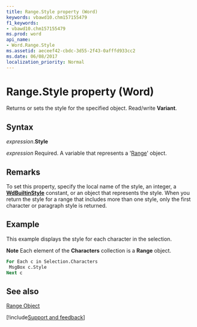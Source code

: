```yaml
---
title: Range.Style property (Word)
keywords: vbawd10.chm157155479
f1_keywords:
- vbawd10.chm157155479
ms.prod: word
api_name:
- Word.Range.Style
ms.assetid: aeceef42-cbdc-3d55-2f43-0afffd933cc2
ms.date: 06/08/2017
localization_priority: Normal
---
```



# Range.Style property (Word)

Returns or sets the style for the specified object. Read/write  **Variant**.


## Syntax

_expression_.**Style**

_expression_ Required. A variable that represents a '[Range](Word.Range.md)' object.


## Remarks

To set this property, specify the local name of the style, an integer, a  **[WdBuiltinStyle](Word.WdBuiltinStyle.md)** constant, or an object that represents the style. When you return the style for a range that includes more than one style, only the first character or paragraph style is returned.


## Example

This example displays the style for each character in the selection. 


 **Note**  Each element of the  **Characters** collection is a **Range** object.


```vb
For Each c in Selection.Characters 
 MsgBox c.Style 
Next c
```


## See also


[Range Object](Word.Range.md)

[!include[Support and feedback](~/includes/feedback-boilerplate.md)]
